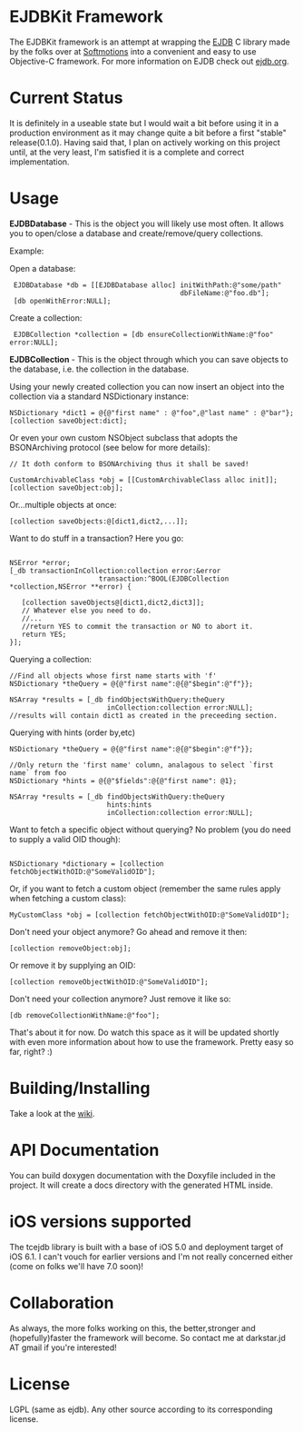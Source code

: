 EJDBKit Framework
=================

The EJDBKit framework is an attempt at wrapping the [EJDB](https://github.com/Softmotions/ejdb) C library made by the folks over at [Softmotions](http://softmotions.com) into a convenient and easy to use Objective-C framework. For more information on EJDB check out [ejdb.org](http://ejdb.org).

Current Status
=================

It is definitely in a useable state but I would wait a bit before using it
in a production environment as it may change quite a bit before 
a first "stable" release(0.1.0).
Having said that, I plan on actively working on this project until, 
at the very least, I'm satisfied it is a complete and correct implementation.

Usage
==================

**EJDBDatabase** - This is the object you will likely use most often. It allows you to open/close a database and create/remove/query collections.

Example:

Open a database:

```objc
 EJDBDatabase *db = [[EJDBDatabase alloc] initWithPath:@"some/path" 
                                          dbFileName:@"foo.db"];
 [db openWithError:NULL];
```

Create a collection:

```objc
 EJDBCollection *collection = [db ensureCollectionWithName:@"foo" error:NULL];

```

**EJDBCollection** - This is the object through which you can save objects to the database, i.e. the collection in the database.

Using your newly created collection you can now
insert an object into the collection via a standard NSDictionary instance:

```objc
NSDictionary *dict1 = @{@"first name" : @"foo",@"last name" : @"bar"};
[collection saveObject:dict];
```

Or even your own custom NSObject subclass that adopts the BSONArchiving protocol (see below for more details):

```objc
// It doth conform to BSONArchiving thus it shall be saved!

CustomArchivableClass *obj = [[CustomArchivableClass alloc init]];
[collection saveObject:obj];
```

Or...multiple objects at once:

```objc
[collection saveObjects:@[dict1,dict2,...]];
```

Want to do stuff in a transaction? Here you go:

```objc

NSError *error;
[_db transactionInCollection:collection error:&error
                      transaction:^BOOL(EJDBCollection *collection,NSError **error) {
   
   [collection saveObjects@[dict1,dict2,dict3]];
   // Whatever else you need to do.
   //...
   //return YES to commit the transaction or NO to abort it.
   return YES;
}];

```

Querying a collection:

```objc
//Find all objects whose first name starts with 'f'
NSDictionary *theQuery = @{@"first name":@{@"$begin":@"f"}};

NSArray *results = [_db findObjectsWithQuery:theQuery 
						inCollection:collection error:NULL];
//results will contain dict1 as created in the preceeding section.
```

Querying with hints (order by,etc)

```objc
NSDictionary *theQuery = @{@"first name":@{@"$begin":@"f"}};

//Only return the 'first name' column, analagous to select `first name` from foo
NSDictionary *hints = @{@"$fields":@{@"first name": @1};

NSArray *results = [_db findObjectsWithQuery:theQuery
						hints:hints
						inCollection:collection error:NULL];
```

Want to fetch a specific object without querying? No problem (you do need to supply a valid OID though):

```objc

NSDictionary *dictionary = [collection fetchObjectWithOID:@"SomeValidOID"];
```

Or, if you want to fetch a custom object (remember the same rules apply when fetching a custom class):

```objc
MyCustomClass *obj = [collection fetchObjectWithOID:@"SomeValidOID"];
```

Don't need your object anymore? Go ahead and remove it then:

```objc
[collection removeObject:obj];
```

Or remove it by supplying an OID:

```objc
[collection removeObjectWithOID:@"SomeValidOID"];
```

Don't need your collection anymore? Just remove it like so:

```objc
[db removeCollectionWithName:@"foo"];
```

That's about it for now. Do watch this space as it will be updated
shortly with even more information about how to use the framework. Pretty easy so far, right? :)


Building/Installing
=====================

Take a look at the [wiki](https://github.com/johnnyd/EJDBKit/wiki).


API Documentation
======================
You can build doxygen documentation with the Doxyfile included in the project.
It will create a docs directory with the generated HTML inside.

iOS versions supported
=======================

The tcejdb library is built with a base of iOS 5.0 and deployment target of iOS 6.1.
I can't vouch for earlier versions and I'm not really concerned either (come on folks we'll have 7.0 soon)!

Collaboration
==============
As always, the more folks working on this, the better,stronger and (hopefully)faster the framework
will become. So contact me at darkstar.jd AT gmail if you're interested!

License
==============
LGPL (same as ejdb). Any other source according to its corresponding license.